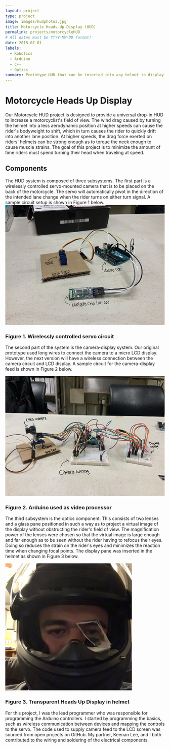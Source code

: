 ```yaml
---
layout: project
type: project
image: images/hudphoto3.jpg
title: Motorcycle Heads-Up Display (HUD)
permalink: projects/motorcycleHUD
# All dates must be YYYY-MM-DD format!
date: 2018-07-01
labels:
  - Robotics
  - Arduino
  - C++
  - Optics
summary: Prototype HUD that can be inserted into any helmet to display rear blindspots.
---
```


<h1>Motorcycle Heads Up Display</h1> 
Our Motorcycle HUD project is designed to provide a universal drop-in HUD to increase a motorcyclist's field of view. The wind drag caused by turning the helmet into a less aerodynamic position at higher speeds can cause the rider's bodyweight to shift, which in turn causes the rider to quickly drift into another lane position. At higher speeds, the drag force exerted on riders' helmets can be strong enough as to torque the neck enough to cause muscle strains. The goal of this project is to minimize the amount of time riders must spend turning their head when traveling at speed. 

<h2>Components</h2>
The HUD system is composed of three subsystems. The first part is a wirelessly controlled servo-mounted camera that is to be placed on the back of the motorcycle. The servo will automatically pivot in the direction of the intended lane change when the rider turns on either turn signal. A sample circuit setup is shown in Figure 1 below.

<img class="ui image" src="../images/cameraCircuit.png">
<h3>Figure 1. Wirelessly controlled servo circuit</h3> 

The second part of the system is the camera-display system. Our original prototype used long wires to connect the camera to a micro LCD display. However, the next version will have a wireless connection between the camera circuit and LCD display. A sample circuit for the camera-display feed  is shown in Figure 2 below.

<img class="ui image" src="../images/arduinoCircuit.png">
<h3>Figure 2. Arduino used as video processor</h3> 

The third subsystem is the optics component. This consists of two lenses and a glass pane positioned in such a way as to project a virtual image of the display without obstructing the rider's field of view. The magnification power of the lenses were chosen so that the virtual image is large enough and far enough as to be seen without the rider having to refocus their eyes. Doing so reduces the strain on the rider's eyes and minimizes the reaction time when changing focal points. The display pane was inserted in the helmet as shown in Figure 3 below.

<img class="ui image" src="../images/hudphoto3.jpg" width="400" height="400">
<h3>Figure 3. Transparent Heads Up Display in helmet</h3> 

For this project, I was the lead programmer who was responsible for programming the Arduino controllers. I started by programming the basics, such as wireless communication between devices and mapping the controls to the servo. The code used to supply camera feed to the LCD screen was sourced from open projects on GitHub. My partner, Keenan Lee, and I both contributed to the wiring and soldering of the electrical components. 

  
  

